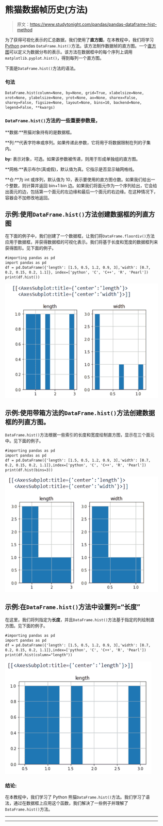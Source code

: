 # 熊猫数据帧历史(方法)

> 原文：<https://www.studytonight.com/pandas/pandas-dataframe-hist-method>

为了获得可视化表示的汇总数据，我们使用了**直方图**，在本教程中，我们将学习 [Python](https://www.studytonight.com/python/getting-started-with-python) pandas `DataFrame.hist()`方法。该方法制作数据帧的直方图。一个[直方图](https://en.wikipedia.org/wiki/Histogram)可以定义为数据分布的表示。该方法在数据框中的每个序列上调用`matplotlib.pyplot.hist()`，得到每列一个直方图。

下面是`DataFrame.hist()`方法的语法。

### 句法

```
DataFrame.hist(column=None, by=None, grid=True, xlabelsize=None, xrot=None, ylabelsize=None, yrot=None, ax=None, sharex=False, sharey=False, figsize=None, layout=None, bins=10, backend=None, legend=False, **kwargs)
```

### `DataFrame.hist()`方法的一些重要参数是，

**数据:**熊猫对象持有的是数据框。

**列:**代表字符串或序列。如果传递此参数，它将用于将数据限制在列的子集内。

**by:** 表示对象，可选。如果该参数被传递，则用于形成单独组的直方图。

**网格:**表示布尔(真或假)，默认值为真。它指示是否显示轴网格线。

**仓:**为 int 或序列，默认值为 10，表示要使用的直方图仓数。如果我们给出一个整数，则计算并返回 bin+1 bin 边。如果我们将面元作为一个序列给出，它会给出面元的边，包括第一个面元的左边缘和最后一个面元的右边缘。在这种情况下，容器会不加修改地返回。

## 示例:使用`DataFrame.hist()`方法创建数据框的列直方图

在下面的例子中，我们创建了一个数据框，让我们将`DataFrame.floordiv()`方法应用于数据框，并获得数据框的可视化表示。我们将基于长度和宽度的数据框列来获得图形。见下面的例子。

```
#importing pandas as pd
import pandas as pd
df = pd.DataFrame({'length': [1.5, 0.5, 1.2, 0.9, 3],'width': [0.7, 0.2, 0.15, 0.2, 1.1]}, index=['python', 'C', 'C++', 'R', 'Pearl'])
print(df.hist())
```

![](img/83af796f9616bc144a473fc1e2d88f0d.png)

## 示例:使用带箱方法的`DataFrame.hist()`方法创建数据框的列直方图。

`DataFrame.hist()`方法根据一些索引的长度和宽度绘制直方图，显示在三个面元中。见下面的例子。

```
#importing pandas as pd
import pandas as pd
df = pd.DataFrame({'length': [1.5, 0.5, 1.2, 0.9, 3],'width': [0.7, 0.2, 0.15, 0.2, 1.1]},index=['python', 'C', 'C++', 'R', 'Pearl'])
print(df.hist(bins=3))
```

![](img/b2404212adf6a9787a60c4ecc2aaf582.png)

## 示例:在`DataFrame.hist()`方法中设置列=“长度”

在这里，我们将列指定为**长度**，并且`DataFrame.hist()`方法基于指定的列绘制直方图。见下面的例子。

```
#importing pandas as pd
import pandas as pd
df = pd.DataFrame({'length': [1.5, 0.5, 1.2, 0.9, 3],'width': [0.7, 0.2, 0.15, 0.2, 1.1]},index=['python', 'C', 'C++', 'R', 'Pearl'])
print(df.hist(column="length"))
```

![](img/23426d89beb2c339ef1ac1955fffe6ca.png)

### 结论:

在本教程中，我们学习了 Python 熊猫`DataFrame.hist()`方法。我们学习了语法，通过在数据框上应用这个函数，我们解决了一些例子并理解了`DataFrame.hist()`方法。

* * *

* * *